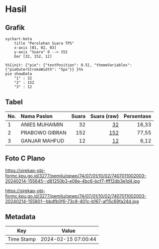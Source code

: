 # Hasil

## Grafik

```mermaid
xychart-beta
    title "Perolehan Suara TPS"
    x-axis [01, 02, 03]
    y-axis "Suara" 0 --> 152
    bar [32, 152, 12]
```

```mermaid
%%{init: {"pie": {"textPosition": 0.5}, "themeVariables": {"pieOuterStrokeWidth": "5px"}} }%%
pie showData
    "1" : 32
    "2" : 152
    "3" : 12
```

## Tabel

| No. | Nama Paslon    | Suara | Suara (raw) | Persentase |
|:--- |:-------------- | -----:| -----------:| ----------:|
| 1   | ANIES MUHAIMIN | 32    | [32][p-1]   | 16,33      |
| 2   | PRABOWO GIBRAN | 152   | [152][p-2]  | 77,55      |
| 3   | GANJAR MAHFUD  | 12    | [12][p-3]   | 6,12       |


[p-1]: https://github.com/gigit-pemilu/pemilu-2024-74-sulawesi-tenggara/blob/main/pilpres/hitung-suara/sub/74-sulawesi-tenggara/sub/07-wakatobi/sub/01-wangi-wangi/sub/1002-pongo/sub/003-tps/sub/paslon-1.txt
[p-2]: https://github.com/gigit-pemilu/pemilu-2024-74-sulawesi-tenggara/blob/main/pilpres/hitung-suara/sub/74-sulawesi-tenggara/sub/07-wakatobi/sub/01-wangi-wangi/sub/1002-pongo/sub/003-tps/sub/paslon-2.txt
[p-3]: https://github.com/gigit-pemilu/pemilu-2024-74-sulawesi-tenggara/blob/main/pilpres/hitung-suara/sub/74-sulawesi-tenggara/sub/07-wakatobi/sub/01-wangi-wangi/sub/1002-pongo/sub/003-tps/sub/paslon-3.txt

## Foto C Plano

https://sirekap-obj-formc.kpu.go.id/3277/pemilu/ppwp/74/07/01/10/02/7407011002003-20240214-155645--d81250b3-e08e-4bc6-bcf7-fff12db3e1d4.jpg

https://sirekap-obj-formc.kpu.go.id/3277/pemilu/ppwp/74/07/01/10/02/7407011002003-20240214-155801--bbdfb0f6-73c8-401c-b167-af15c69fa24d.jpg


## Metadata

| Key        | Value               |
| ---------- | ------------------- |
| Time Stamp | 2024-02-15 07:00:44 |




